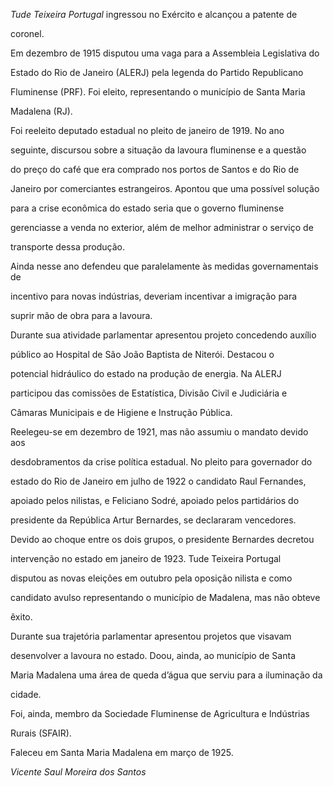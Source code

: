 

*Tude Teixeira Portugal* ingressou no Exército e alcançou a patente de

coronel.



Em dezembro de 1915 disputou uma vaga para a Assembleia Legislativa do

Estado do Rio de Janeiro (ALERJ) pela legenda do Partido Republicano

Fluminense (PRF). Foi eleito, representando o município de Santa Maria

Madalena (RJ).



Foi reeleito deputado estadual no pleito de janeiro de 1919. No ano

seguinte, discursou sobre a situação da lavoura fluminense e a questão

do preço do café que era comprado nos portos de Santos e do Rio de

Janeiro por comerciantes estrangeiros. Apontou que uma possível solução

para a crise econômica do estado seria que o governo fluminense

gerenciasse a venda no exterior, além de melhor administrar o serviço de

transporte dessa produção.



Ainda nesse ano defendeu que paralelamente às medidas governamentais de

incentivo para novas indústrias, deveriam incentivar a imigração para

suprir mão de obra para a lavoura.



Durante sua atividade parlamentar apresentou projeto concedendo auxílio

público ao Hospital de São João Baptista de Niterói. Destacou o

potencial hidráulico do estado na produção de energia. Na ALERJ

participou das comissões de Estatística, Divisão Civil e Judiciária e

Câmaras Municipais e de Higiene e Instrução Pública.



Reelegeu-se em dezembro de 1921, mas não assumiu o mandato devido aos

desdobramentos da crise política estadual. No pleito para governador do

estado do Rio de Janeiro em julho de 1922 o candidato Raul Fernandes,

apoiado pelos nilistas, e Feliciano Sodré, apoiado pelos partidários do

presidente da República Artur Bernardes, se declararam vencedores.

Devido ao choque entre os dois grupos, o presidente Bernardes decretou

intervenção no estado em janeiro de 1923. Tude Teixeira Portugal

disputou as novas eleições em outubro pela oposição nilista e como

candidato avulso representando o município de Madalena, mas não obteve

êxito.



Durante sua trajetória parlamentar apresentou projetos que visavam

desenvolver a lavoura no estado. Doou, ainda, ao município de Santa

Maria Madalena uma área de queda d’água que serviu para a iluminação da

cidade.



Foi, ainda, membro da Sociedade Fluminense de Agricultura e Indústrias

Rurais (SFAIR).



Faleceu em Santa Maria Madalena em março de 1925.



*Vicente Saul Moreira dos Santos*



